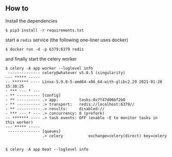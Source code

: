 
## How to

Install the dependencies

```
$ pip3 install -r requirements.txt
```

start a ``redis`` service (the following one-liner uses docker)

```
$ docker run -d -p 6379:6379 redis
```

and finally start the celery worker

```
$ celery -A app worker --loglevel info
 -------------- celery@whatever v5.0.5 (singularity)
--- ***** ----- 
-- ******* ---- Linux-5.9.0-5-amd64-x86_64-with-glibc2.29 2021-01-28 15:38:25
- *** --- * --- 
- ** ---------- [config]
- ** ---------- .> app:         tasks:0x7f47d06bf2b0
- ** ---------- .> transport:   redis://localhost:6379//
- ** ---------- .> results:     disabled://
- *** --- * --- .> concurrency: 8 (prefork)
-- ******* ---- .> task events: OFF (enable -E to monitor tasks in this worker)
--- ***** ----- 
 -------------- [queues]
                .> celery           exchange=celery(direct) key=celery
                

$ celery -A app beat --loglevel info
```


